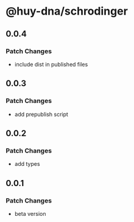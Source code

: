 # @huy-dna/schrodinger

## 0.0.4

### Patch Changes

- include dist in published files

## 0.0.3

### Patch Changes

- add prepublish script

## 0.0.2

### Patch Changes

- add types

## 0.0.1

### Patch Changes

- beta version
